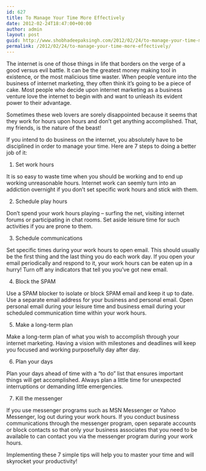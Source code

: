 ```yaml
---
id: 627
title: To Manage Your Time More Effectively
date: 2012-02-24T18:47:00+00:00
author: admin
layout: post
guid: http://www.shobhadeepaksingh.com/2012/02/24/to-manage-your-time-more-effectively/
permalink: /2012/02/24/to-manage-your-time-more-effectively/
---
```

The internet is one of those things in life that borders on the verge of a good versus evil battle. It can be the greatest money making tool in existence, or the most malicious time waster. When people venture into the business of internet marketing, they often think it’s going to be a piece of cake. Most people who decide upon internet marketing as a business venture love the internet to begin with and want to unleash its evident power to their advantage. 

Sometimes these web lovers are sorely disappointed because it seems that they work for hours upon hours and don’t get anything accomplished. That, my friends, is the nature of the beast! 

If you intend to do business on the internet, you absolutely have to be disciplined in order to manage your time. Here are 7 steps to doing a better job of it: 

1. Set work hours 

It is so easy to waste time when you should be working and to end up working unreasonable hours. Internet work can seemly turn into an addiction overnight if you don’t set specific work hours and stick with them. 

2. Schedule play hours 

Don’t spend your work hours playing – surfing the net, visiting internet forums or participating in chat rooms. Set aside leisure time for such activities if you are prone to them. 

3. Schedule communications

Set specific times during your work hours to open email. This should usually be the first thing and the last thing you do each work day. If you open your email periodically and respond to it, your work hours can be eaten up in a hurry! Turn off any indicators that tell you you’ve got new email. 

4. Block the SPAM

Use a SPAM blocker to isolate or block SPAM email and keep it up to date. Use a separate email address for your business and personal email. Open personal email during your leisure time and business email during your scheduled communication time within your work hours. 

5. Make a long-term plan 

Make a long-term plan of what you wish to accomplish through your internet marketing. Having a vision with milestones and deadlines will keep you focused and working purposefully day after day. 

6. Plan your days 

Plan your days ahead of time with a “to do” list that ensures important things will get accomplished. Always plan a little time for unexpected interruptions or demanding little emergencies. 

7. Kill the messenger 

If you use messenger programs such as MSN Messenger or Yahoo Messenger, log out during your work hours. If you conduct business communications through the messenger program, open separate accounts or block contacts so that only your business associates that you need to be available to can contact you via the messenger program during your work hours. 

Implementing these 7 simple tips will help you to master your time and will skyrocket your productivity!